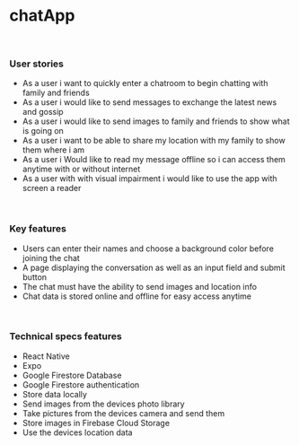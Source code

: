 <h1>chatApp</h1>
<br>
<h3>User stories</h3>
<ul>
<li>As a user i want to quickly enter a chatroom to begin chatting with family and friends</li>
<li>As a user i would like to send messages to exchange the latest news and gossip</li>
<li>As a user i would like to send images to family and friends to show what is going on</li>
<li>As a user i want to be able to share my location with my family to show them where i am</li>
<li>As a user i Would like to read my message offline so i can access them anytime with or without internet</li>
<li>As a user with with visual impairment i would like to use the app with screen a reader</li>
</ul>
<br>
<h3>Key features</h3>
<ul>
<li>Users can enter their names and choose a background color before joining the chat</li>
<li>A page displaying the conversation as well as an input field and submit button</li>
<li>The chat must have the ability to send images and location info</li>
<li>Chat data is stored online and offline for easy access anytime</li>
</ul>
<br>
<h3>Technical specs features</h3>
<ul>
<li>React Native</li>
<li>Expo</li>
<li>Google Firestore Database</li>
<li>Google Firestore authentication</li>
<li>Store data locally</li>
<li>Send images from the devices photo library</li>
<li>Take pictures from the devices camera and send them</li>
<li>Store images in Firebase Cloud Storage</li>
<li>Use the devices location data</li>
</il>
<br>


